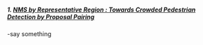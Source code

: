 ##### 1. [NMS by Representative Region : Towards Crowded Pedestrian Detection by Proposal Pairing](https://arxiv.org/pdf/2003.12729.pdf)
-say something
